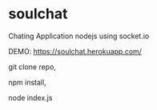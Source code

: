 # soulchat
Chating Application nodejs using socket.io

DEMO: https://soulchat.herokuapp.com/

git clone repo,

npm install,

node index.js
